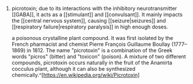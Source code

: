 1. picrotoxin; due to its interactions with the inhibitory neurotransmitter [[GABA]], it acts as a [[stimulant]] and [[convulsant]]. It mainly impacts the [[central nervous system]], causing [[seizure|seizures]] and [[respiratory failure|respiratory paralysis]] in high enough doses.
   
   a poisonous crystalline plant compound. It was first isolated by the French pharmacist and chemist Pierre François Guillaume Boullay (1777–1869) in 1812. The name "picrotoxin" is a combination of the Greek words "picros" (bitter) and "toxicon" (poison). A mixture of two different compounds, picrotoxin occurs naturally in the fruit of the Anamirta cocculus plant, although it can also be synthesized chemically.^[https://en.wikipedia.org/wiki/Picrotoxin]